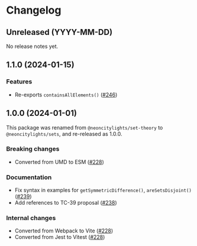 # Changelog

## Unreleased (YYYY-MM-DD)

No release notes yet.

## 1.1.0 (2024-01-15)

### Features

- Re-exports `containsAllElements()` ([#246](https://github.com/nodecitylights/sets/pull/246))

## 1.0.0 (2024-01-01)

This package was renamed from `@neoncitylights/set-theory` to `@neoncitylights/sets`, and re-released as 1.0.0.

### Breaking changes

- Converted from UMD to ESM ([#228](https://github.com/nodecitylights/sets/pull/228))

### Documentation
- Fix syntax in examples for `getSymmetricDifference()`, `areSetsDisjoint()` ([#239](https://github.com/nodecitylights/sets/pull/239))
- Add references to TC-39 proposal ([#238](https://github.com/nodecitylights/sets/pull/238))

### Internal changes

- Converted from Webpack to Vite ([#228](https://github.com/nodecitylights/sets/pull/228))
- Converted from Jest to Vitest ([#228](https://github.com/nodecitylights/sets/pull/228))

